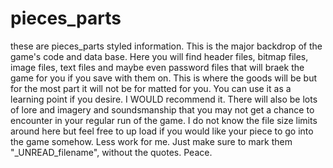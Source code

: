 # pieces_parts
these are pieces_parts styled information. This is the major backdrop of the game's code and data base. Here you will find header files, bitmap files, image files, text files and maybe even password files that will braek the game for you if you save with them on. This is where the goods will be but for the most part it will not be for matted for you. You can use it as a learning point if you desire. I WOULD recommend it. There will also be lots of lore and imagery and soundsmanship that you may not get a chance to encounter in your regular run of the game. I do not know the file size limits around here but feel free to up load if you would like your piece to go into the game somehow. Less work for me. Just make sure to mark them "_UNREAD_filename", without the quotes. Peace.
